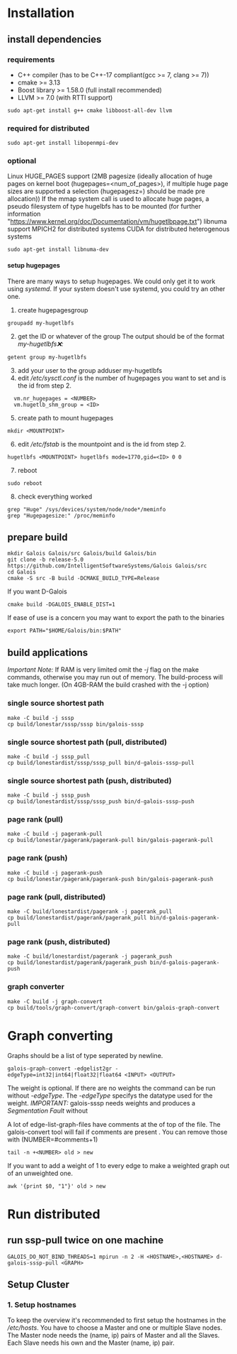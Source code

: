 # Installation

## install dependencies

### requirements
- C++ compiler (has to be C++-17 compliant(gcc >= 7, clang >= 7))
- cmake >= 3.13
- Boost library >= 1.58.0 (full install recommended)
- LLVM >= 7.0 (with RTTI support)
```
sudo apt-get install g++ cmake libboost-all-dev llvm
```

### required for distributed
```
sudo apt-get install libopenmpi-dev
```

### optional
Linux HUGE_PAGES support (2MB pagesize (ideally allocation of huge pages on kernel boot (hugepages=<num_of_pages>), if multiple huge page sizes are supported a selection (hugepagesz=<size>) should be made pre allocation))
If the mmap system call is used to allocate huge pages, a pseudo filesystem of type hugelbfs has to be mounted (for further information "https://www.kernel.org/doc/Documentation/vm/hugetlbpage.txt")
libnuma support
MPICH2 for distributed systems
CUDA for distributed heterogenous systems
```
sudo apt-get install libnuma-dev
```


#### setup hugepages
There are many ways to setup hugepages. We could only get it to work using *systemd*. If your system doesn't use systemd, you could try an other one.
1. create hugepagesgroup
```
groupadd my-hugetlbfs
```
2.  get the ID or whatever of the group
The output should be of the format *my-hugetlbfs:x:<ID>:*
```
getent group my-hugetlbfs
```
3. add your user to the group
adduser <USER> my-hugetlbfs
4. edit */etc/sysctl.conf*
<NUMBER> is the number of hugepages you want to set and <ID> is the id from step 2.
```
  vm.nr_hugepages = <NUMBER>
  vm.hugetlb_shm_group = <ID>
```
5. create path to mount hugepages
```
mkdir <MOUNTPOINT>
```
6. edit */etc/fstab*
<MOUNTPOINT> is the mountpoint and <ID> is the id from step 2.
```
hugetlbfs <MOUNTPOINT> hugetlbfs mode=1770,gid=<ID> 0 0
```
7. reboot
```
sudo reboot
```
8. check everything worked
```
grep "Huge" /sys/devices/system/node/node*/meminfo
grep "Hugepagesize:" /proc/meminfo
```

## prepare build
```
mkdir Galois Galois/src Galois/build Galois/bin
git clone -b release-5.0 https://github.com/IntelligentSoftwareSystems/Galois Galois/src
cd Galois
cmake -S src -B build -DCMAKE_BUILD_TYPE=Release
```
If you want D-Galois
```
cmake build -DGALOIS_ENABLE_DIST=1
```
If ease of use is a concern you may want to export the path to the binaries
```
export PATH="$HOME/Galois/bin:$PATH"
```

## build applications
*Important Note:* If RAM is very limited omit the *-j* flag on the make commands, otherwise you may run out of memory. The build-process will take much longer. (On 4GB-RAM the build crashed with the -j option)

### single source shortest path
```
make -C build -j sssp
cp build/lonestar/sssp/sssp bin/galois-sssp
```

### single source shortest path (pull, distributed)
```
make -C build -j sssp_pull
cp build/lonestardist/sssp/sssp_pull bin/d-galois-sssp-pull
```

### single source shortest path (push, distributed)
```
make -C build -j sssp_push
cp build/lonestardist/sssp/sssp_push bin/d-galois-sssp-push
```

### page rank (pull)
```
make -C build -j pagerank-pull
cp build/lonestar/pagerank/pagerank-pull bin/galois-pagerank-pull
```

### page rank (push)
```
make -C build -j pagerank-push
cp build/lonestar/pagerank/pagerank-push bin/galois-pagerank-push
```

### page rank (pull, distributed)
```
make -C build/lonestardist/pagerank -j pagerank_pull
cp build/lonestardist/pagerank/pagerank_pull bin/d-galois-pagerank-pull
```

### page rank (push, distributed)
```
make -C build/lonestardist/pagerank -j pagerank_push
cp build/lonestardist/pagerank/pagerank_push bin/d-galois-pagerank-push
```

### graph converter
```
make -C build -j graph-convert
cp build/tools/graph-convert/graph-convert bin/galois-graph-convert
```

# Graph converting
Graphs should be a list of type *<SOURCE> <TARGET> <WEIGHT>* seperated by newline.
```
galois-graph-convert -edgelist2gr -edgeType=int32|int64|float32|float64 <INPUT> <OUTPUT>
```
The weight is optional. If there are no weights the command can be run without *-edgeType*. The *-edgeType* specifys the datatype used for the weight.
*IMPORTANT:* galois-sssp needs weights and produces a *Segmentation Fault* without

A lot of edge-list-graph-files have comments at the of top of the file. The galois-convert tool will fail if comments are present . You can remove those with (NUMBER=#comments+1)
```
tail -n +<NUMBER> old > new
```

If you want to add a weight of 1 to every edge to make a weighted graph out of an unweighted one.
```
awk '{print $0, "1"}' old > new
```

# Run distributed

## run ssp-pull twice on one machine
```
GALOIS_DO_NOT_BIND_THREADS=1 mpirun -n 2 -H <HOSTNAME>,<HOSTNAME> d-galois-sssp-pull <GRAPH>
```

## Setup Cluster

### 1. Setup hostnames
To keep the overview it's recommended to first setup the hostnames in the */etc/hosts*.
You have to choose a Master and one or multiple Slave nodes. The Master node needs the (name, ip) pairs of Master and all the Slaves.
Each Slave needs his own and the Master (name, ip) pair.
